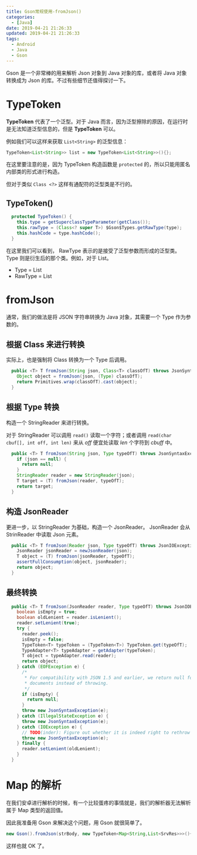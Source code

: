 ```yaml
---
title: Gson常规使用-fromJson()
categories:
  - [Java]
date: 2019-04-21 21:26:33
updated: 2019-04-21 21:26:33
tags: 
  - Android
  - Java
  - Gson
---
```

Gson 是一个非常棒的用来解析 Json 对象到 Java 对象的库，或者将 Java 对象转换成为 Json 的库。不过有些细节还值得探讨一下。

<!--more-->

# TypeToken

**TypeToken** 代表了一个泛型。对于 Java 而言，因为泛型擦除的原因，在运行时是无法知道泛型信息的，但是 **TypeToken** 可以。

例如我们可以这样来获取 `List<String>` 的泛型信息：

```java
TypeToken<List<String>> list = new TypeToken<List<String>>(){};
```
在这里要注意的是，因为 TypeToken 构造函数是 `protected` 的，所以只能用匿名内部类的形式进行构造。


但对于类似  `Class <?>` 这样有通配符的泛型类是不行的。

## TypeToken()

```java
  protected TypeToken() {
    this.type = getSuperclassTypeParameter(getClass());
    this.rawType = (Class<? super T>) $Gson$Types.getRawType(type);
    this.hashCode = type.hashCode();
  }
```

在这里我们可以看到， RawType 表示的是接受了泛型参数而形成的泛型类。 Type 则是衍生后的那个类。例如，对于 List<String>。

- Type = List<String>
- RawType = List


# fromJson

通常，我们的做法是将 JSON 字符串转换为 Java 对象，其需要一个 Type 作为参数的。


## 根据 Class 来进行转换

实际上，也是强制将 Class 转换为一个 Type 后调用。
```java
  public <T> T fromJson(String json, Class<T> classOfT) throws JsonSyntaxException {
    Object object = fromJson(json, (Type) classOfT);
    return Primitives.wrap(classOfT).cast(object);
  }
```

## 根据 Type 转换

构造一个 StringReader 来进行转换。

对于 StringReader 可以调用  `read()` 读取一个字符；或者调用  `read(char cbuf[], int off, int len)` 来从 *off* 便宜处读取 *len* 个字符到 *cbuff* 中。

```java
  public <T> T fromJson(String json, Type typeOfT) throws JsonSyntaxException {
    if (json == null) {
      return null;
    }
    StringReader reader = new StringReader(json);
    T target = (T) fromJson(reader, typeOfT);
    return target;
  }
```

## 构造 JsonReader 

更进一步，以 StringReader 为基础，构造一个 JsonReader。 JsonReader 会从 StrinReader 中读取 Json 元素。
```java
  public <T> T fromJson(Reader json, Type typeOfT) throws JsonIOException, JsonSyntaxException {
    JsonReader jsonReader = newJsonReader(json);
    T object = (T) fromJson(jsonReader, typeOfT);
    assertFullConsumption(object, jsonReader);
    return object;
  }
```

## 最终转换


```java
  public <T> T fromJson(JsonReader reader, Type typeOfT) throws JsonIOException, JsonSyntaxException {
    boolean isEmpty = true;
    boolean oldLenient = reader.isLenient();
    reader.setLenient(true);
    try {
      reader.peek();
      isEmpty = false;
      TypeToken<T> typeToken = (TypeToken<T>) TypeToken.get(typeOfT);
      TypeAdapter<T> typeAdapter = getAdapter(typeToken);
      T object = typeAdapter.read(reader);
      return object;
    } catch (EOFException e) {
      /*
       * For compatibility with JSON 1.5 and earlier, we return null for empty
       * documents instead of throwing.
       */
      if (isEmpty) {
        return null;
      }
      throw new JsonSyntaxException(e);
    } catch (IllegalStateException e) {
      throw new JsonSyntaxException(e);
    } catch (IOException e) {
      // TODO(inder): Figure out whether it is indeed right to rethrow this as JsonSyntaxException
      throw new JsonSyntaxException(e);
    } finally {
      reader.setLenient(oldLenient);
    }
  }
```

# Map 的解析

在我们安卓进行解析的时候，有一个比较蛋疼的事情就是，我们的解析器无法解析属于 Map 类型的返回值。

因此我准备用 Gson 来解决这个问题，用 Gson 就很简单了。

```java
new Gson().fromJson(strBody, new TypeToken<Map<String,List<SrvRes>>>(){}.getType());
```

这样也就 OK  了。
